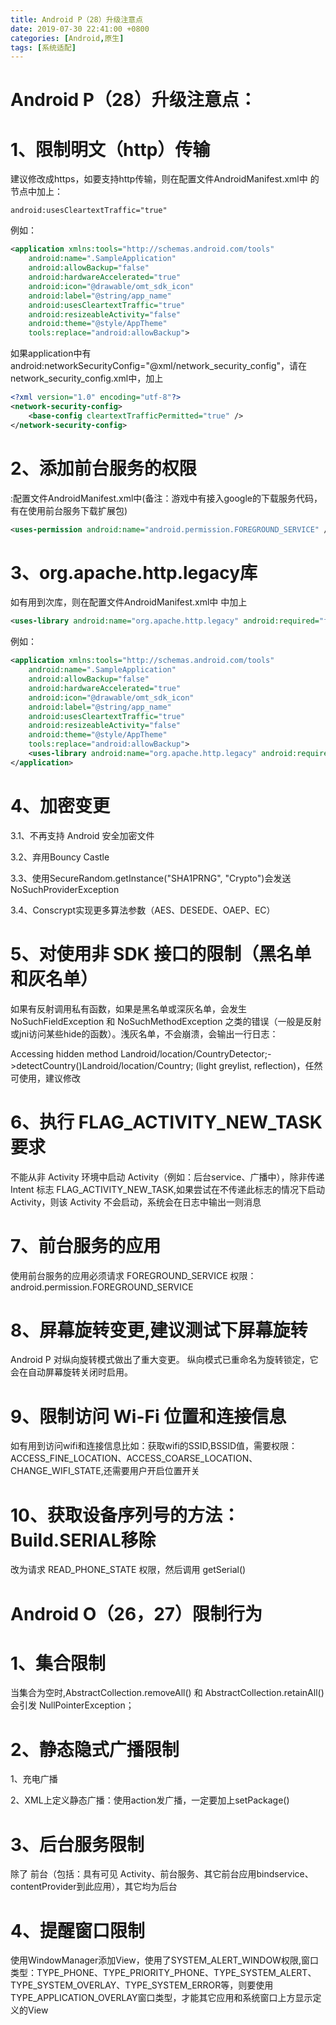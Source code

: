 ```yaml
---
title: Android P（28）升级注意点
date: 2019-07-30 22:41:00 +0800
categories: [Android,原生]
tags: [系统适配]
---
```


# Android P（28）升级注意点：

# 1、限制明文（http）传输

建议修改成https，如要支持http传输，则在配置文件AndroidManifest.xml中<application > 的节点中加上：

`android:usesCleartextTraffic="true"`

例如：

```xml
<application xmlns:tools="http://schemas.android.com/tools"
    android:name=".SampleApplication"
    android:allowBackup="false"
    android:hardwareAccelerated="true"
    android:icon="@drawable/omt_sdk_icon"
    android:label="@string/app_name"
    android:usesCleartextTraffic="true"
    android:resizeableActivity="false"
    android:theme="@style/AppTheme"
    tools:replace="android:allowBackup">
```

如果application中有android:networkSecurityConfig="@xml/network_security_config"，请在network_security_config.xml中，加上<base-config cleartextTrafficPermitted="true" />

```xml
<?xml version="1.0" encoding="utf-8"?>
<network-security-config>
    <base-config cleartextTrafficPermitted="true" />
</network-security-config>
```

# 2、添加前台服务的权限

:配置文件AndroidManifest.xml中(备注：游戏中有接入google的下载服务代码，有在使用前台服务下载扩展包)

```xml
<uses-permission android:name="android.permission.FOREGROUND_SERVICE" />
```

# 3、org.apache.http.legacy库

如有用到次库，则在配置文件AndroidManifest.xml中<applicaiton> </application> 中加上

```xml
<uses-library android:name="org.apache.http.legacy" android:required="false" />
```

例如：

```xml
<application xmlns:tools="http://schemas.android.com/tools"
    android:name=".SampleApplication"
    android:allowBackup="false"
    android:hardwareAccelerated="true"
    android:icon="@drawable/omt_sdk_icon"
    android:label="@string/app_name"
    android:usesCleartextTraffic="true"
    android:resizeableActivity="false"
    android:theme="@style/AppTheme"
    tools:replace="android:allowBackup">
    <uses-library android:name="org.apache.http.legacy" android:required="false" />
</application>
```

# 4、加密变更

3.1、不再支持 Android 安全加密文件

3.2、弃用Bouncy Castle

3.3、使用SecureRandom.getInstance("SHA1PRNG", "Crypto")会发送NoSuchProviderException

3.4、Conscrypt实现更多算法参数（AES、DESEDE、OAEP、EC）

# 5、对使用非 SDK 接口的限制（黑名单和灰名单）

如果有反射调用私有函数，如果是黑名单或深灰名单，会发生NoSuchFieldException 和 NoSuchMethodException 之类的错误（一般是反射或jni访问某些hide的函数）。浅灰名单，不会崩溃，会输出一行日志：

Accessing hidden method Landroid/location/CountryDetector;->detectCountry()Landroid/location/Country; (light greylist, reflection)，任然可使用，建议修改

# 6、执行 FLAG_ACTIVITY_NEW_TASK 要求

不能从非 Activity 环境中启动 Activity（例如：后台service、广播中），除非传递 Intent 标志 FLAG_ACTIVITY_NEW_TASK,如果尝试在不传递此标志的情况下启动 Activity，则该 Activity 不会启动，系统会在日志中输出一则消息

# 7、前台服务的应用

使用前台服务的应用必须请求 FOREGROUND_SERVICE 权限：android.permission.FOREGROUND_SERVICE

# 8、屏幕旋转变更,建议测试下屏幕旋转

Android P 对纵向旋转模式做出了重大变更。 纵向模式已重命名为旋转锁定，它会在自动屏幕旋转关闭时启用。

# 9、限制访问 Wi-Fi 位置和连接信息

如有用到访问wifi和连接信息比如：获取wifi的SSID,BSSID值，需要权限：ACCESS_FINE_LOCATION、ACCESS_COARSE_LOCATION、CHANGE_WIFI_STATE,还需要用户开启位置开关

# 10、获取设备序列号的方法：Build.SERIAL移除

改为请求 READ_PHONE_STATE 权限，然后调用 getSerial()

# Android O（26，27）限制行为

# 1、集合限制

当集合为空时,AbstractCollection.removeAll() 和 AbstractCollection.retainAll() 会引发 NullPointerException；

# 2、静态隐式广播限制

1、充电广播

2、XML上定义静态广播：使用action发广播，一定要加上setPackage()

# 3、后台服务限制

除了 前台（包括：具有可见 Activity、前台服务、其它前台应用bindservice、contentProvider到此应用），其它均为后台

# 4、提醒窗口限制

使用WindowManager添加View，使用了SYSTEM_ALERT_WINDOW权限,窗口类型：TYPE_PHONE、TYPE_PRIORITY_PHONE、TYPE_SYSTEM_ALERT、TYPE_SYSTEM_OVERLAY、TYPE_SYSTEM_ERROR等，则要使用TYPE_APPLICATION_OVERLAY窗口类型，才能其它应用和系统窗口上方显示定义的View


